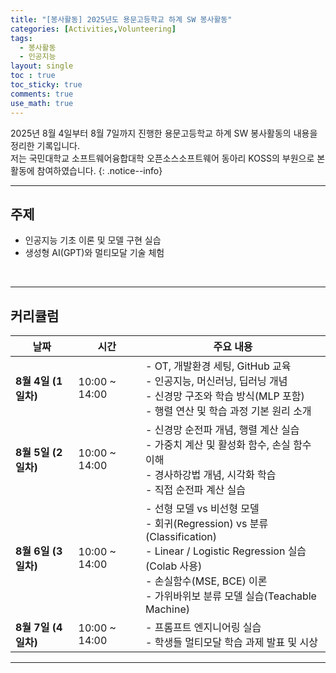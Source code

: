 ```yaml
---
title: "[봉사활동] 2025년도 용문고등학교 하계 SW 봉사활동"
categories: [Activities,Volunteering]
tags:
  - 봉사활동
  - 인공지능
layout: single
toc : true
toc_sticky: true
comments: true
use_math: true
---
```


2025년 8월 4일부터 8월 7일까지 진행한 용문고등학교 하계 SW 봉사활동의 내용을 정리한 기록입니다. <br> 저는 국민대학교 소프트웨어융합대학 오픈소스소프트웨어 동아리 KOSS의 부원으로 본 활동에 참여하였습니다.
{: .notice--info}

---
## 주제
  - 인공지능 기초 이론 및 모델 구현 실습
  - 생성형 AI(GPT)와 멀티모달 기술 체험
 <br>

---

## 커리큘럼
| 날짜 | 시간 | 주요 내용 |
|------|------|-----------|
| **8월 4일 (1일차)** | 10:00 ~ 14:00 | - OT, 개발환경 세팅, GitHub 교육 <br> - 인공지능, 머신러닝, 딥러닝 개념 <br> - 신경망 구조와 학습 방식(MLP 포함) <br> - 행렬 연산 및 학습 과정 기본 원리 소개 |
| **8월 5일 (2일차)** | 10:00 ~ 14:00 | - 신경망 순전파 개념, 행렬 계산 실습 <br> - 가중치 계산 및 활성화 함수, 손실 함수 이해 <br> - 경사하강법 개념, 시각화 학습 <br> - 직접 순전파 계산 실습 |
| **8월 6일 (3일차)** | 10:00 ~ 14:00 | - 선형 모델 vs 비선형 모델 <br> - 회귀(Regression) vs 분류(Classification) <br> - Linear / Logistic Regression 실습(Colab 사용) <br> - 손실함수(MSE, BCE) 이론 <br> - 가위바위보 분류 모델 실습(Teachable Machine) |
| **8월 7일 (4일차)** | 10:00 ~ 14:00 | - 프롬프트 엔지니어링 실습 <br> - 학생들 멀티모달 학습 과제 발표 및 시상 |

---

